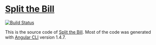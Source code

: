 # [Split the Bill](http://split.tamura.io)
[![Build Status](https://semaphoreci.com/api/v1/junkboy0315/split-payment/branches/master/badge.svg)](https://semaphoreci.com/junkboy0315/split-payment)

This is the source code of [Split the Bill](http://split.tamura.io). Most of the code was generated with [Angular CLI](https://github.com/angular/angular-cli) version 1.4.7.
